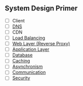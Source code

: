 ## System Design Primer

- [ ] Client
- [ ] [DNS](https://github.com/cedaus/system-design-primer/blob/master/dns-cdn.md)
- [ ] CDN
- [ ] [Load Balancing](https://github.com/cedaus/system-design-primer/blob/master/load-balance.md)
- [ ] [Web Layer (Reverse Proxy)](https://github.com/cedaus/system-design-primer/blob/master/web-layer.md)
- [ ] [Application Layer](https://github.com/cedaus/system-design-primer/blob/master/application-layer.md)
- [ ] [Database](https://github.com/cedaus/system-design-primer/blob/master/database.md)
- [ ] [Caching](https://github.com/cedaus/system-design-primer/blob/master/cach.md)
- [ ] [Asynchronism](https://github.com/cedaus/system-design-primer/blob/master/async.md)
- [ ] [Communication](https://github.com/cedaus/system-design-primer/blob/master/communitcation.md)
- [ ] [Security](https://github.com/cedaus/system-design-primer/blob/master/security.md)
